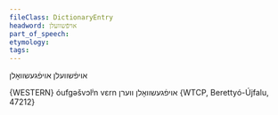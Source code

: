 ```yaml
---
fileClass: DictionaryEntry
headword: אויפֿשוועלן
part_of_speech: 
etymology: 
tags: 
---
```

אויפֿשוועלן
אויפֿגעשוואָלן

{WESTERN}
óufgəšvɔlʲn vɛrn אויפֿגעשוואָלן ווערן {WTCP, Berettyó-Újfalu, 47212}
